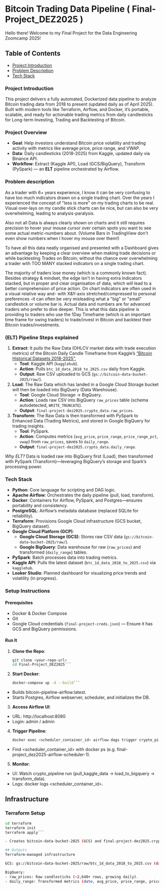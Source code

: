 # Bitcoin Trading Data Pipeline ( Final-Project_DEZ2025 ) 
Hello there! Welcome to my Final Project for the Data Engineering Zoomcamp 2025!

## Table of Contents
- [Project Introduction](#project-introduction)
- [Problem Description](#problem-description)
- [Tech Stack](#tech-stack)


### Project Introduction
This project delivers a fully automated, Dockerized data pipeline to analyze Bitcoin trading data from 2018 to present (updated daily as of April 2025).
Built with modern tools like Terraform, Airflow, and Docker, it’s portable, scalable, and ready for actionable trading metrics from daily candlesticks for Long-term Investing, Trading and Backtesting of Bitcoin.

### Project Overview
- **Goal**: Help investors understand Bitcoin price volatility and trading activity with metrics like average price, price range, and VWAP.
- **Data**: Daily candlesticks (2018-2025) from Kaggle, updated daily via Binance API.
- **Workflow**: Extract (Kaggle API), Load (GCS/BigQuery), Transform (PySpark) — an **ELT** pipeline orchestrated by Airflow.

### Problem description
As a trader with 6+ years experience, I know it can be very confusing to have too much indicators drawn on a single trading chart. Over the years I experienced the concept of "less is more" on my trading charts to be real. Visual over-lays on my candle stick charts can be nice, but can also be very overwhelming, leading to analysis-paralysis. 

Also not all Data is always clearly shown on charts and it still requires precision to hover your mouse cursor over certain spots you want to see some actual metric-numbers about. (Volume Bars in TradingView don't even show numbers when I hover my mouse over them!)

To have all this data neatly organised and presented with a Dashboard gives an advantage by keeping a clear overview when making trade decisions or while backtesting Trades on Bitcoin; without the chance over overwhelming a trader with TOO MANY stacked indicators on a single trading chart.

The majority of traders lose money (which is a commonly known fact). Besides strategy & mindset, the edge isn't in having extra indicators stacked, but in proper and clear organisation of data, which will lead to a better comprehension of price action. On chart indicators are often used in a visual relative way and- with X&Y-axis stretched/compressed to personal preferences -it can often be very misleading what a "big" or "small" candlestick or volume bar is. Actual data and numbers are for advanced traders who prefer to dive deeper. This is what this data pipeline is providing to traders who use the 1Day Timeframe (which is an important time frame for swing traders) to trade/invest in Bitcoin and backtest their Bitcoin trades/investments.

### (ELT) Pipeline Steps explained
1. **Extract**: 
It pulls the Raw Data (OHLCV market data with trade execution metrics) of the Bitcoin Daily Candle Timeframe from Kaggle’s [“Bitcoin Historical Datasets 2018-2025”](https://www.kaggle.com/datasets/novandraanugrah/bitcoin-historical-datasets-2018-2024?select=btc_1d_data_2018_to_2025.csv), 
   - **Tool**: Kaggle API (`kagglehub`).
   - **Action**: Pulls `btc_1d_data_2018_to_2025.csv` daily from Kaggle.
   - **Output**: Raw CSV uploaded to GCS (`gs://bitcoin-data-bucket-2025/raw/`).
2. **Load**: 
The Raw Data which has landed in a Google Cloud Storage bucket will then be loaded into BigQuery (Data Warehouse).
   - **Tool**: Google Cloud Storage → BigQuery.
   - **Action**: Loads raw CSV into BigQuery `raw_prices` table (schema autodetected, `WRITE_TRUNCATE`).
   - **Output**: `final-project-dez2025.crypto_data.raw_prices`.
3. **Transform**: 
The Raw Data is then transformed with PySpark to Enhanced Data (Trading Metrics), and stored in Google BigQuery for trading insights.
   - **Tool**: PySpark.
   - **Action**: Computes metrics (`avg_price`, `price_range`, `price_range_pct`, `vwap`) from `raw_prices`, saves to `daily_range`.
   - **Output**: `final-project-dez2025.crypto_data.daily_range`.

*Why ELT?* Data is loaded raw into BigQuery first (Load), then transformed with PySpark (Transform)—leveraging BigQuery’s storage and Spark’s processing power.




### Tech Stack
- **Python**: Core language for scripting and DAG logic.
- **Apache Airflow**: Orchestrates the daily pipeline (pull, load, transform).
- **Docker**: Containers for Airflow, PySpark, and Postgres—ensures portability and consistency.
- **PostgreSQL**: Airflow’s metadata database (replaced SQLite for reliability).
- **Terraform**: Provisions Google Cloud infrastructure (GCS bucket, BigQuery dataset).
- **Google Cloud Platform (GCP)**:
  - **Google Cloud Storage (GCS)**: Stores raw CSV data (`gs://bitcoin-data-bucket-2025/raw/`).
  - **Google BigQuery**: Data warehouse for raw (`raw_prices`) and transformed (`daily_range`) tables.
- **PySpark**: Batch processes data into trading metrics.
- **Kaggle API**: Pulls the latest dataset (`btc_1d_data_2018_to_2025.csv`) via `kagglehub`.
- **Looker Studio**: Planned dashboard for visualizing price trends and volatility (in progress).

### Setup Instructions
#### Prerequisites
- Docker & Docker Compose
- Git
- Google Cloud credentials (`final-project-creds.json`) — Ensure it has GCS and BigQuery permissions.

#### Run It
1. **Clone the Repo**:
   ```bash
   git clone <your-repo-url>
   cd Final-Project_DEZ2025```

2. **Start Docker**:
    ```bash
    docker-compose up -d --build```

- Builds bitcoin-pipeline-airflow:latest.
- Starts Postgres, Airflow webserver, scheduler, and initializes the DB.

3. **Access Airflow UI**:
- URL: http://localhost:8080
- Login: admin / admin

4. **Trigger Pipeline**:
    ```bash
    docker exec <scheduler_container_id> airflow dags trigger crypto_pipeline```

- Find <scheduler_container_id> with docker ps (e.g. final-project_dez2025-airflow-scheduler-1).

5. **Monitor**:
- UI: Watch crypto_pipeline run (pull_kaggle_data → load_to_bigquery → transform_data).
- Logs: docker logs <scheduler_container_id>.

## Infrastructure
### Terraform Setup
   ```bash
   cd terraform
   terraform init
   terraform apply```

- Creates bitcoin-data-bucket-2025 (GCS) and final-project-dez2025.crypto_data (BigQuery).

## Outputs
Terraform-managed infrastructure

GCS: gs://bitcoin-data-bucket-2025/raw/btc_1d_data_2018_to_2025.csv (daily updated).

BigQuery:
- raw_prices: Raw candlesticks (~2,648+ rows, growing daily).
- daily_range: Transformed metrics (date, avg_price, price_range, price_range_pct, vwap).

